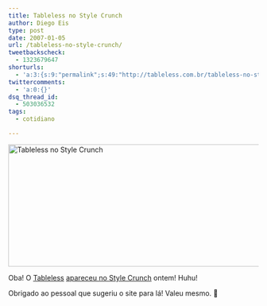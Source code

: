 ```yaml
---
title: Tableless no Style Crunch
author: Diego Eis
type: post
date: 2007-01-05
url: /tableless-no-style-crunch/
tweetbackscheck:
  - 1323679647
shorturls:
  - 'a:3:{s:9:"permalink";s:49:"http://tableless.com.br/tableless-no-style-crunch";s:7:"tinyurl";s:26:"http://tinyurl.com/3hnqqom";s:4:"isgd";s:19:"http://is.gd/mjFP2S";}'
twittercomments:
  - 'a:0:{}'
dsq_thread_id:
  - 503036532
tags:
  - cotidiano

---
```

[<img width="505" height="246" id="image814" alt="Tableless no Style Crunch" src="http://tableless.com.br/wp-content/uploads/2007/01/tableless-stylecrunch.png" />][1]
  
Oba! O [Tableless][2] [apareceu no Style Crunch][1] ontem! Huhu!

Obrigado ao pessoal que sugeriu o site para lá! Valeu mesmo. 🙂

 [1]: http://www.stylecrunch.com/2007/tablelesscombr/
 [2]: http://tableless.com.br/